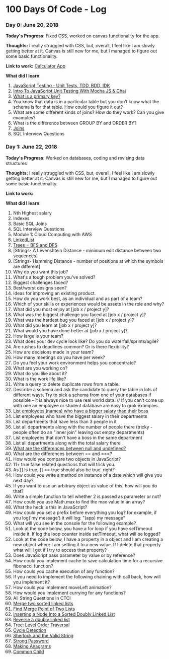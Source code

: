 # 100 Days Of Code - Log

### Day 0: June 20, 2018 

**Today's Progress**: Fixed CSS, worked on canvas functionality for the app.

**Thoughts:** I really struggled with CSS, but, overall, I feel like I am slowly getting better at it. Canvas is still new for me, but I managed to figure out some basic functionality.

**Link to work:** [Calculator App](http://www.example.com)

**What did I learn**:
1. [JavaScript Testing - Unit Tests, TDD, BDD, IDK](https://www.youtube.com/watch?v=Fjc_cwPDbNY)
2. [Intro To JavaScript Unit Testing With Mocha JS & Chai](https://www.youtube.com/watch?v=MLTRHc5dk6s)
3. [What is a primary key?](http://katemats.com/interview-questions/)
4. You know that data is in a particular table but you don’t know what the schema is for that table. How could you figure it out?
5. What are some different kinds of joins?  How do they work? Can you give examples?
6. What is the difference between GROUP BY and ORDER BY?
7. [Joins](http://www.zentut.com/sql-tutorial/sql-union/)
8. SQL Interview Questions

### Day 1: June 22, 2018 

**Today's Progress**: Worked on databases, coding and revising data structures

**Thoughts:** I really struggled with CSS, but, overall, I feel like I am slowly getting better at it. Canvas is still new for me, but I managed to figure out some basic functionality.

**Link to work:** 

**What did I learn**:
1. Nth Highest salary
2. Indexes 
3. Basic SQL Joins
4. SQL Interview Questions
3. Module 1: Cloud Computing with AWS
4. [LinkedList](https://github.com/gladiatorAsh/javascript-algorithms)
5. [Trees = BFS and DFS](https://github.com/gladiatorAsh/javascript-algorithms)
6. [Strings- A Levenshtein Distance - minimum edit distance between two sequences]
7. [Strings- Hamming Distance - number of positions at which the symbols are different]
8. Why do you want this job?
9. What's a tough problem you've solved?
10. Biggest challenges faced?
11. Best/worst designs seen?
12. Ideas for improving an existing product.
13. How do you work best, as an individual and as part of a team?
14. Which of your skills or experiences would be assets in the role and why?
15. What did you most enjoy at [job x / project y]?
16. What was the biggest challenge you faced at [job x / project y]?
17. What was the hardest bug you faced at [job x / project y]?
18. What did you learn at [job x / project y]?
19. What would you have done better at [job x / project y]?
20. How large is your team?
21. What does your dev cycle look like? Do you do waterfall/sprints/agile?
22. Are rushes to deadlines common? Or is there flexibility?
23. How are decisions made in your team?
24. How many meetings do you have per week?
25. Do you feel your work environment helps you concentrate?
26. What are you working on?
27. What do you like about it?
28. What is the work life like?
33. Write a query to delete duplicate rows from a table.
34. Describe a schema and ask the candidate to query the table in lots of different ways. Try to pick a schema from one of your databases if possible – it is always nice to use real world data. // If you can’t come up with one an employee or student database are easy to grok examples.
35. [List employees (names) who have a bigger salary than their boss](https://www.jitbit.com/news/181-jitbits-sql-interview-questions/)
36. List employees who have the biggest salary in their departments
37. List departments that have less than 3 people in it
38. List all departments along with the number of people there (tricky - people often do an "inner join" leaving out empty departments)
39. List employees that don't have a boss in the same department
40. List all departments along with the total salary there
41. [What are the differences between null and undefined?](https://github.com/gladiatorAsh/front-end-Interview-Questions)
42. What are the differences between == and ===?
43. How would you compare two objects in JavaScript?
44. 11+ true false related questions that will trick you.
45. As [] is true, [] == true should also be true. right?
46. How could you write a method on instance of a date which will give you next day?
47. If you want to use an arbitrary object as value of this, how will you do that?
48. Write a simple function to tell whether 2 is passed as parameter or not?
49. How could you use Math.max to find the max value in an array?
50. What the heck is this in JavaScript?
51. How could you set a prefix before everything you log? for example, if you log('my message') it will log: "(app) my message"
52. What will you see in the console for the following example?
53. Look at the code below, you have a for loop if you have setTimeout inside it. If log the loop counter inside setTimeout, what will be logged?
54. Look at the code below, I have a property in a object and I am creating a new object where I am setting it to a new value. If I delete that property what will i get if I try to access that property?
55. Does JavaScript pass parameter by value or by reference?
56. How could you implement cache to save calculation time for a recursive fibonacci function?
57. How could you cache execution of any function?
58. If you need to implement the following chaining with call back, how will you implement it?
59. How could you implement moveLeft animation?
60. How would you implement currying for any functions?
61. All String Questions in CTCI
62. [Merge two sorted linked lists](https://www.hackerrank.com/challenges/merge-two-sorted-linked-lists/problem)
63. [Find Merge Point of Two Lists](https://www.hackerrank.com/challenges/find-the-merge-point-of-two-joined-linked-lists/problem)
64. [Inserting a Node Into a Sorted Doubly Linked List](https://www.hackerrank.com/challenges/insert-a-node-into-a-sorted-doubly-linked-list/problem)
65. [Reverse a doubly linked list](https://www.hackerrank.com/challenges/reverse-a-doubly-linked-list/problem)
66. [Tree: Level Order Traversal](https://www.hackerrank.com/challenges/tree-level-order-traversal/problem)
67. [Cycle Detection](https://www.hackerrank.com/challenges/detect-whether-a-linked-list-contains-a-cycle/problem)
68. [Sherlock and the Valid String](https://www.hackerrank.com/challenges/sherlock-and-valid-string/problem)
69. [Strong Password](https://www.hackerrank.com/challenges/strong-password/problem)
70. [Making Anagrams](https://www.hackerrank.com/challenges/making-anagrams/problem)
71. [Common Child](https://www.hackerrank.com/challenges/common-child/problem)



